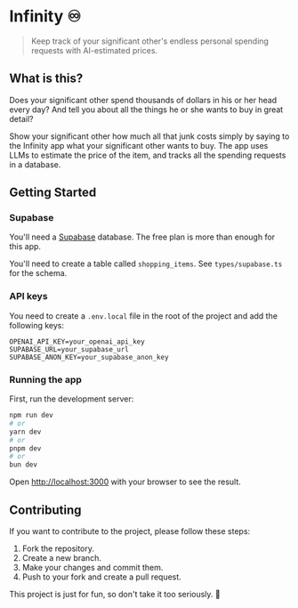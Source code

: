 # Infinity ♾️

> Keep track of your significant other's endless personal spending requests with AI-estimated prices.

## What is this?

Does your significant other spend thousands of dollars in his or her head every day? And tell you about all the things he or she wants to buy in great detail?

Show your significant other how much all that junk costs simply by saying to the Infinity app what your significant other wants to buy. The app uses LLMs to estimate the price of the item, and tracks all the spending requests in a database.

## Getting Started

### Supabase

You'll need a [Supabase](https://supabase.com) database. The free plan is more than enough for this app.

You'll need to create a table called `shopping_items`. See `types/supabase.ts` for the schema.

### API keys

You need to create a `.env.local` file in the root of the project and add the following keys:

```
OPENAI_API_KEY=your_openai_api_key
SUPABASE_URL=your_supabase_url
SUPABASE_ANON_KEY=your_supabase_anon_key
```

### Running the app

First, run the development server:

```bash
npm run dev
# or
yarn dev
# or
pnpm dev
# or
bun dev
```

Open [http://localhost:3000](http://localhost:3000) with your browser to see the result.

## Contributing

If you want to contribute to the project, please follow these steps:

1. Fork the repository.
2. Create a new branch.
3. Make your changes and commit them.
4. Push to your fork and create a pull request.

This project is just for fun, so don't take it too seriously. 🙂
